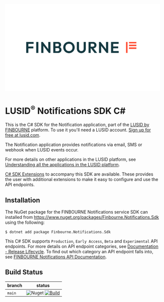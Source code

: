 ![LUSID_by_Finbourne](./resources/Finbourne_Logo_Teal.svg)

# LUSID<sup>®</sup> Notifications SDK C#

This is the C# SDK for the Notification application, part of the [LUSID by FINBOURNE](https://www.finbourne.com/lusid-technology) platform. To use it you'll need a LUSID account. [Sign up for free at lusid.com](https://www.lusid.com/app/signup).

The Notification application provides notifications via email, SMS or webhook when LUSID events occur.

For more details on other applications in the LUSID platform, see [Understanding all the applications in the LUSID platform](https://support.lusid.com/knowledgebase/article/KA-01787/en-us).

[C# SDK Extensions](https://github.com/finbourne/notifications-sdk-extensions-csharp) to accompany this SDK are available. These provides the user with additional extensions to make it easy to configure and use the API endpoints.

## Installation

The NuGet package for the FINBOURNE Notifications service SDK can installed from https://www.nuget.org/packages/Finbourne.Notifications.Sdk using the following:

```
$ dotnet add package Finbourne.Notifications.Sdk
```

This C# SDK supports `Production`, `Early Access`, `Beta` and `Experimental` API endpoints. For more details on API endpoint categories, see [Documentation - Release Lifecycle](https://www.lusid.com/app/resources/documentation/lifecycle). To find out which category an API endpoint falls into, see [FINBOURNE Notifications API Documentation](https://www.lusid.com/notifications/swagger/index.html).

## Build Status 

| branch | status |
| --- | --- |
| `main` |  ![Nuget](https://img.shields.io/nuget/v/Finbourne.Notifications.Sdk?color=blue) [![Build](https://github.com/finbourne/notifications-sdk-csharp/actions/workflows/build.yaml/badge.svg?branch=main)](https://github.com/finbourne/notifications-sdk-csharp/actions/workflows/build.yaml) |
